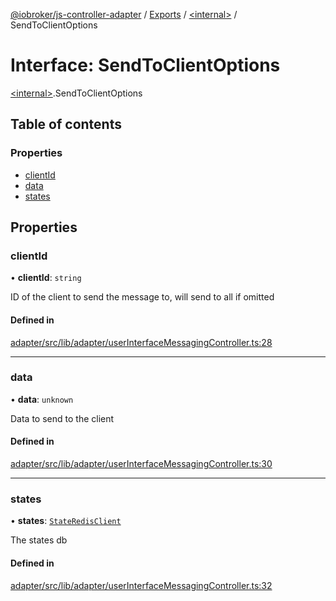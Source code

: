 [@iobroker/js-controller-adapter](../README.md) / [Exports](../modules.md) / [\<internal\>](../modules/internal_.md) / SendToClientOptions

# Interface: SendToClientOptions

[\<internal\>](../modules/internal_.md).SendToClientOptions

## Table of contents

### Properties

- [clientId](internal_.SendToClientOptions.md#clientid)
- [data](internal_.SendToClientOptions.md#data)
- [states](internal_.SendToClientOptions.md#states)

## Properties

### clientId

• **clientId**: `string`

ID of the client to send the message to, will send to all if omitted

#### Defined in

[adapter/src/lib/adapter/userInterfaceMessagingController.ts:28](https://github.com/ioBroker/ioBroker.js-controller/blob/14a872375/packages/adapter/src/lib/adapter/userInterfaceMessagingController.ts#L28)

___

### data

• **data**: `unknown`

Data to send to the client

#### Defined in

[adapter/src/lib/adapter/userInterfaceMessagingController.ts:30](https://github.com/ioBroker/ioBroker.js-controller/blob/14a872375/packages/adapter/src/lib/adapter/userInterfaceMessagingController.ts#L30)

___

### states

• **states**: [`StateRedisClient`](../classes/internal_.StateRedisClient.md)

The states db

#### Defined in

[adapter/src/lib/adapter/userInterfaceMessagingController.ts:32](https://github.com/ioBroker/ioBroker.js-controller/blob/14a872375/packages/adapter/src/lib/adapter/userInterfaceMessagingController.ts#L32)
